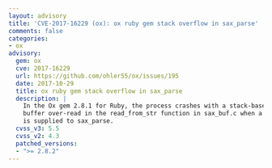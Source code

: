 ```yaml
---
layout: advisory
title: 'CVE-2017-16229 (ox): ox ruby gem stack overflow in sax_parse'
comments: false
categories:
- ox
advisory:
  gem: ox
  cve: 2017-16229
  url: https://github.com/ohler55/ox/issues/195
  date: 2017-10-29
  title: ox ruby gem stack overflow in sax_parse
  description: |
    In the Ox gem 2.8.1 for Ruby, the process crashes with a stack-based
    buffer over-read in the read_from_str function in sax_buf.c when a crafted input
    is supplied to sax_parse.
  cvss_v3: 5.5
  cvss_v2: 4.3
  patched_versions:
  - ">= 2.8.2"
---
```

